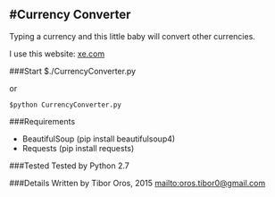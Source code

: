 #Currency Converter
---

Typing a currency and this little baby will convert other currencies.

I use this website: [xe.com](http://www.xe.com/currencyconverter/)

###Start
	$./CurrencyConverter.py

or

	$python CurrencyConverter.py

###Requirements

* BeautifulSoup (pip install beautifulsoup4)
* Requests (pip install requests)

###Tested
Tested by Python 2.7

###Details
Written by Tibor Oros, 2015 <mailto:oros.tibor0@gmail.com>
